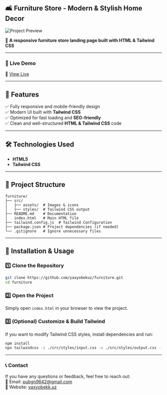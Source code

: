 ## 🛋️ **Furniture Store - Modern & Stylish Home Decor**

![Project Preview](https://furniture-center.netlify.app/src/assets/images/website-preview.jpg)

📌 **A responsive furniture store landing page built with HTML & Tailwind CSS**

---

### 🚀 **Live Demo**

🔗 [View Live](https://furniture-center.netlify.app)

---

## 📌 **Features**

✅ Fully responsive and mobile-friendly design  
✅ Modern UI built with **Tailwind CSS**  
✅ Optimized for fast loading and **SEO-friendly**  
✅ Clean and well-structured **HTML & Tailwind CSS** code

---

## 🛠 **Technologies Used**

- **HTML5**
- **Tailwind CSS**

---

## 📂 **Project Structure**

```
furniture/
├── src/
│   ├── assets/  # Images & icons
│   ├── styles/  # Tailwind CSS output
├── README.md    # Documentation
│   index.html   # Main HTML file
├── tailwind.config.js  # Tailwind Configuration
├── package.json # Project dependencies (if needed)
└── .gitignore   # Ignore unnecessary files
```

---

## 🚀 **Installation & Usage**

### 1️⃣ Clone the Repository

```sh
git clone https://github.com/yaxyobekuz/furniture.git
cd furniture
```

### 2️⃣ Open the Project

Simply open `index.html` in your browser to view the project.

### 3️⃣ (Optional) Customize & Build Tailwind

If you want to modify Tailwind CSS styles, install dependencies and run:

```sh
npm install
npx tailwindcss -i ./src/styles/input.css -o ./src/styles/output.css --watch
```

---

### 📞 **Contact**

If you have any questions or feedback, feel free to reach out:  
📧 Email: [pubgn9642@gmail.com](mailto:pubgn9642@gmail.com)  
🔗 Website: [yaxyobekk.uz](https://yaxyobekk.uz/en)

